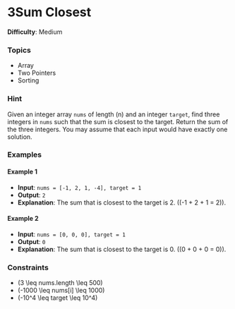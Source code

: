 # 3Sum Closest

**Difficulty**: Medium

### Topics

- Array
- Two Pointers
- Sorting

### Hint

Given an integer array `nums` of length \(n\) and an integer `target`, find three integers in `nums` such that the sum is closest to the target. Return the sum of the three integers. You may assume that each input would have exactly one solution.

### Examples

#### Example 1

- **Input**: `nums = [-1, 2, 1, -4], target = 1`
- **Output**: `2`
- **Explanation**: The sum that is closest to the target is 2. \((-1 + 2 + 1 = 2)\).

#### Example 2

- **Input**: `nums = [0, 0, 0], target = 1`
- **Output**: `0`
- **Explanation**: The sum that is closest to the target is 0. \((0 + 0 + 0 = 0)\).

### Constraints

- \(3 \leq nums.length \leq 500\)
- \(-1000 \leq nums[i] \leq 1000\)
- \(-10^4 \leq target \leq 10^4\)

